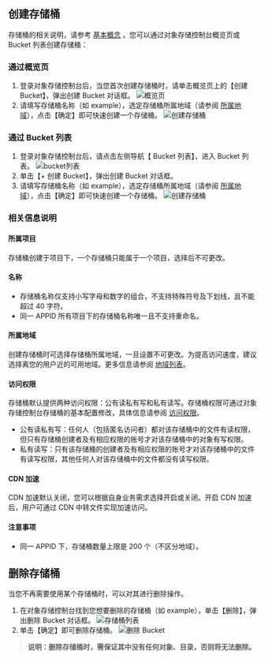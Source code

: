 ## 创建存储桶

存储桶的相关说明，请参考 [基本概念](/document/product/436/6225) 。您可以通过对象存储控制台概览页或 Bucket 列表创建存储桶：
### 通过概览页
 1. 登录对象存储控制台后，当您首次创建存储桶时，请单击概览页上的【创建 Bucket】，弹出创建 Bucket 对话框。
![概览页](http://imgcache.tce.fsphere.cn/static/mc.qcloudimg.com/static/img/94a92b09d6dd58e9de2e9a3c8a3c3586/image.png)
 2. 请填写存储桶名称（如 example），选定存储桶所属地域（请参阅 [所属地域](#所属地域)），点击【确定】即可快速创建一个存储桶。
![创建存储桶](https:http://imgcache.tce.fsphere.cn/static/mc.qcloudimg.com/static/img/063867e6fe748c848b296fe9a32e446b/image.png)

### 通过 Bucket 列表 
 1. 登录对象存储控制台后，请点击左侧导航【 Bucket 列表】，进入 Bucket 列表。
![bucket列表](http://imgcache.tce.fsphere.cn/static/mc.qcloudimg.com/static/img/cbf6035188d87166c3fc7dd4c0f40b2d/image.png)
 2. 单击【+ 创建 Bucket】，弹出创建 Bucket 对话框。
 3. 请填写存储桶名称（如 example），选定存储桶所属地域（请参阅 [所属地域](#所属地域)），点击【确定】即可快速创建一个存储桶。
![创建存储桶](https:http://imgcache.tce.fsphere.cn/static/mc.qcloudimg.com/static/img/063867e6fe748c848b296fe9a32e446b/image.png)

### 相关信息说明
#### 所属项目
存储桶创建于项目下，一个存储桶只能属于一个项目，选择后不可更改。
#### 名称
- 存储桶名称仅支持小写字母和数字的组合，不支持特殊符号及下划线，且不能超过 40 字符。
- 同一 APPID 所有项目下的存储桶名称唯一且不支持重命名。

<span id="所属地域"></span>
#### 所属地域
创建存储桶时可选择存储桶所属地域，一旦设置不可更改。为提高访问速度，建议选择离您的用户近的可用地域。更多信息请参阅 [地域列表](/document/product/436/7777)。
#### 访问权限
存储桶默认提供两种访问权限：公有读私有写和私有读写。存储桶权限可通过对象存储控制台存储桶的基本配置修改，具体信息请参阅 [访问权限](/document/product/436/6247)。
- 公有读私有写：任何人（包括匿名访问者）都对该存储桶中的文件有读权限，但只有存储桶创建者及有相应权限的账号才对该存储桶中的对象有写权限。 
- 私有读写：只有该存储桶的创建者及有相应权限的账号才对该存储桶中的文件有读写权限，其他任何人对该存储桶中的文件都没有读写权限。

#### CDN 加速
CDN 加速默认关闭，您可以根据自身业务需求选择开启或关闭。开启 CDN 加速后，用户可通过 CDN 中转文件实现加速访问。
#### 注意事项
- 同一 APPID 下，存储桶数量上限是 200 个（不区分地域）。


## 删除存储桶

当您不再需要使用某个存储桶时，可以对其进行删除操作。
1. 在对象存储控制台找到您想要删除的存储桶（如 example），单击【删除】，弹出删除 Bucket 对话框。
![存储桶列表](http://imgcache.tce.fsphere.cn/static/mc.qcloudimg.com/static/img/d1adc73b2bd64240ebaec2eca9ce20f1/image.png)
2. 单击【确定】即可删除存储桶。
![删除 Bucket](http://imgcache.tce.fsphere.cn/static/mc.qcloudimg.com/static/img/36a867a55c69f525cd955adb8d1ce9f4/image.png)

> **说明：删除存储桶时，需保证其中没有任何对象、目录，否则将无法删除。**


